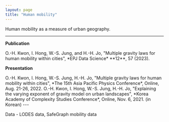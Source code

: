 ```yaml
---
layout: page
title: "Human mobility"
---
```


Human mobility as a measure of urban geography.

---
**Publication**

<span class="small"> 
O.-H. Kwon, I. Hong, W.-S. Jung, and H.-H. Jo, "Multiple gravity laws for human mobility within cities", *EPJ Data Science* **12**, 57 (2023).
</span>

**Presentation**

<span class="small"> 
O.-H. Kwon, I. Hong, W.-S. Jung, H.-H. Jo, "Multiple gravity laws for human mobility within cities", *The 15th Asia Pacific Physics Conference*, Online, Aug. 21-26, 2022.
O.-H. Kwon, I. Hong, W.-S. Jung, H.-H. Jo, "Explaining the varying exponent of gravity model on urban landscapes", *Korea Academy of Complexity Studies Conference*, Online, Nov. 6, 2021. (in Korean)
</span>
---

Data - LODES data, SafeGraph mobility data
